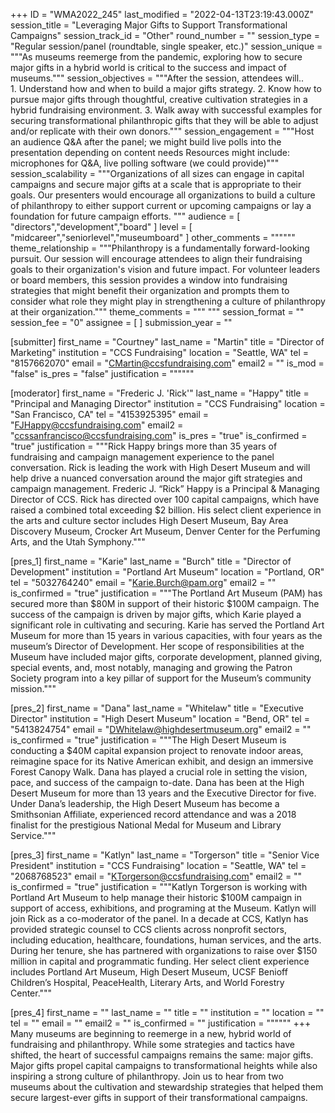 +++
ID = "WMA2022_245"
last_modified = "2022-04-13T23:19:43.000Z"
session_title = "Leveraging Major Gifts to Support Transformational Campaigns"
session_track_id = "Other"
round_number = ""
session_type = "Regular session/panel (roundtable, single speaker, etc.)"
session_unique = """As museums reemerge from the pandemic, exploring how to secure major gifts in a hybrid world is critical to the success and impact of museums."""
session_objectives = """After the session, attendees will..
 
1. Understand how and when to build a major gifts strategy.
2. Know how to pursue major gifts through thoughtful, creative cultivation strategies in a hybrid fundraising environment.
3. Walk away with successful examples for securing transformational philanthropic gifts that they will be able to adjust and/or replicate with their own donors."""
session_engagement = """Host an audience Q&A after the panel; we might build live polls into the presentation depending on content needs
Resources might include: microphones for Q&A, live polling software (we could provide)"""
session_scalability = """Organizations of all sizes can engage in capital campaigns and secure major gifts at a scale that is appropriate to their goals. Our presenters would encourage all organizations to build a culture of philanthropy to either support current or upcoming campaigns or lay a foundation for future campaign efforts.
"""
audience = [ "directors","development","board" ]
level = [ "midcareer","seniorlevel","museumboard" ]
other_comments = """"""
theme_relationship = """Philanthropy is a fundamentally forward-looking pursuit. Our session will encourage attendees to align their fundraising goals to their organization's vision and future impact. For volunteer leaders or board members, this session provides a window into fundraising strategies that might benefit their organization and prompts them to consider what role they might play in strengthening a culture of philanthropy at their organization."""
theme_comments = """
"""
session_format = ""
session_fee = "0"
assignee = [  ]
submission_year = ""

[submitter]
first_name = "Courtney"
last_name = "Martin"
title = "Director of Marketing"
institution = "CCS Fundraising"
location = "Seattle, WA"
tel = "8157662070"
email = "CMartin@ccsfundraising.com"
email2 = ""
is_mod = "false"
is_pres = "false"
justification = """"""

[moderator]
first_name = "Frederic J. 'Rick'"
last_name = "Happy"
title = "Principal and Managing Director"
institution = "CCS Fundraising"
location = "San Francisco, CA"
tel = "4153925395"
email = "FJHappy@ccsfundraising.com"
email2 = "ccssanfrancisco@ccsfundraising.com"
is_pres = "true"
is_confirmed = "true"
justification = """Rick Happy brings more than 35 years of fundraising and campaign management experience to the panel conversation. Rick is leading the work with High Desert Museum and will help drive a nuanced conversation around the major gift strategies and campaign management. Frederic J. “Rick” Happy is a Principal & Managing Director of CCS. Rick has directed over 100 capital campaigns, which have raised a combined total exceeding $2 billion. His select client experience in the arts and culture sector includes High Desert Museum, Bay Area Discovery Museum, Crocker Art Museum, Denver Center for the Perfuming Arts, and the Utah Symphony."""

[pres_1]
first_name = "Karie"
last_name = "Burch"
title = "Director of Development"
institution = "Portland Art Museum"
location = "Portland, OR"
tel = "5032764240"
email = "Karie.Burch@pam.org"
email2 = ""
is_confirmed = "true"
justification = """The Portland Art Museum (PAM) has secured more than $80M in support of their historic $100M campaign. The success of the campaign is driven by major gifts, which Karie played a significant role in cultivating and securing. Karie has served the Portland Art Museum for more than 15 years in various capacities, with four years as the museum’s Director of Development. Her scope of responsibilities at the Museum have included major gifts, corporate development, planned giving, special events, and, most notably, managing and growing the Patron Society program into a key pillar of support for the Museum’s community mission."""

[pres_2]
first_name = "Dana"
last_name = "Whitelaw"
title = "Executive Director"
institution = "High Desert Museum"
location = "Bend, OR"
tel = "5413824754"
email = "DWhitelaw@highdesertmuseum.org"
email2 = ""
is_confirmed = "true"
justification = """The High Desert Museum is conducting a $40M capital expansion project to renovate indoor areas, reimagine space for its Native American exhibit, and design an immersive Forest Canopy Walk. Dana has played a crucial role in setting the vision, pace, and success of the campaign to-date. Dana has been at the High Desert Museum for more than 13 years and the Executive Director for five. Under Dana’s leadership, the High Desert Museum has become a Smithsonian Affiliate, experienced record attendance and was a 2018 finalist for the prestigious National Medal for Museum and Library Service."""

[pres_3]
first_name = "Katlyn"
last_name = "Torgerson"
title = "Senior Vice President"
institution = "CCS Fundraising"
location = "Seattle, WA"
tel = "2068768523"
email = "KTorgerson@ccsfundraising.com"
email2 = ""
is_confirmed = "true"
justification = """Katlyn Torgerson is working with Portland Art Museum to help manage their historic $100M campaign in support of access, exhibitions, and programing at the Museum. Katlyn will join Rick as a co-moderator of the panel. In a decade at CCS, Katlyn has provided strategic counsel to CCS clients across nonprofit sectors, including education, healthcare, foundations, human services, and the arts. During her tenure, she has partnered with organizations to raise over $150 million in capital and programmatic funding. Her select client experience includes Portland Art Museum, High Desert Museum, UCSF Benioff Children’s Hospital, PeaceHealth, Literary Arts, and World Forestry Center."""

[pres_4]
first_name = ""
last_name = ""
title = ""
institution = ""
location = ""
tel = ""
email = ""
email2 = ""
is_confirmed = ""
justification = """"""
+++
 Many museums are beginning to reemerge in a new, hybrid world of fundraising and philanthropy. While some strategies and tactics have shifted, the heart of successful campaigns remains the same: major gifts. Major gifts propel capital campaigns to transformational heights while also inspiring a strong culture of philanthropy. Join us to hear from two museums about the cultivation and stewardship strategies that helped them secure largest-ever gifts in support of their transformational campaigns.
